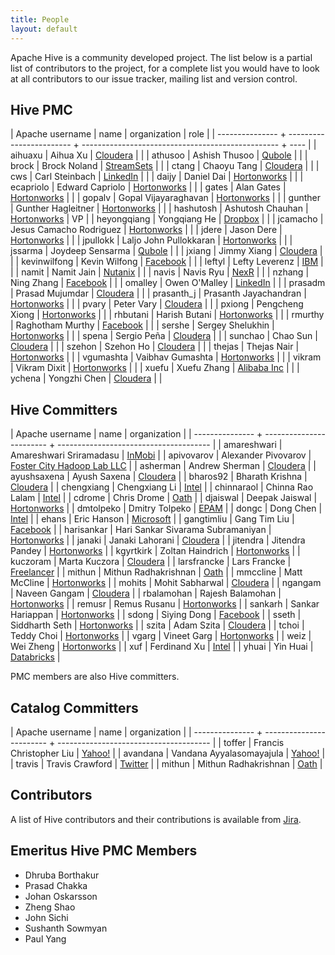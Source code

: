```yaml
---
title: People
layout: default
---
```

<!---
  Licensed to the Apache Software Foundation (ASF) under one
  or more contributor license agreements.  See the NOTICE file
  distributed with this work for additional information
  regarding copyright ownership.  The ASF licenses this file
  to you under the Apache License, Version 2.0 (the
  "License"); you may not use this file except in compliance
  with the License.  You may obtain a copy of the License at

  http://www.apache.org/licenses/LICENSE-2.0

  Unless required by applicable law or agreed to in writing,
  software distributed under the License is distributed on an
  "AS IS" BASIS, WITHOUT WARRANTIES OR CONDITIONS OF ANY
  KIND, either express or implied.  See the License for the
  specific language governing permissions and limitations
  under the License. -->

<style type="text/css">
  table {
    width:100%;
  }
  table, td {
    border-collapse: collapse;
    border-top: 1px solid #ccc;
    border-bottom: 1px solid #ccc;
    padding: 5px;
  }
  th {
    style: font-weight:bold;
    text-align: left;
    background: #FFFFFF;
  }
  tr:nth-child(2n){
    background: #FFF68F;
  }
  tr:nth-child(2n+1) {
    background: #FFFFFF;
  }
</style>

Apache Hive is a community developed project. The list below is a partial
list of contributors to the project, for a complete list you would have to look
at all contributors to our issue tracker, mailing list and version control.

## Hive PMC

| Apache username | name                     | organization                                      | role |
| --------------- + ------------------------ + ------------------------------------------------- + ---- |
| aihuaxu         | Aihua Xu                 | <a href="http://cloudera.com/">Cloudera</a>       |      |
| athusoo         | Ashish Thusoo            | <a href="http://qubole.com/">Qubole</a>           |      |
| brock           | Brock Noland             | <a href="http://streamsets.com/">StreamSets</a>   |      |
| ctang           | Chaoyu Tang              | <a href="http://cloudera.com/">Cloudera</a>       |      |
| cws             | Carl Steinbach           | <a href="http://linkedin.com">LinkedIn</a>        |      |
| daijy           | Daniel Dai               | <a href="http://hortonworks.com/">Hortonworks</a> |      |
| ecapriolo       | Edward Capriolo          | <a href="http://hortonworks.com/">Hortonworks</a> |      |
| gates           | Alan Gates               | <a href="http://hortonworks.com/">Hortonworks</a> |      |
| gopalv          | Gopal Vijayaraghavan     | <a href="http://hortonworks.com/">Hortonworks</a> |      |
| gunther         | Gunther Hagleitner       | <a href="http://hortonworks.com/">Hortonworks</a> |      |
| hashutosh       | Ashutosh Chauhan         | <a href="http://hortonworks.com/">Hortonworks</a> |  VP  |
| heyongqiang     | Yongqiang He             | <a href="http://dropbox.com/">Dropbox</a>         |      |
| jcamacho        | Jesus Camacho Rodriguez  | <a href="http://hortonworks.com/">Hortonworks</a> |      |
| jdere           | Jason Dere               | <a href="http://hortonworks.com/">Hortonworks</a> |      |
| jpullokk        | Laljo John Pullokkaran   | <a href="http://hortonworks.com/">Hortonworks</a> |      |
| jssarma         | Joydeep Sensarma         | <a href="http://qubole.com/">Qubole</a>           |      |
| jxiang          | Jimmy Xiang              | <a href="http://cloudera.com/">Cloudera</a>       |      |
| kevinwilfong    | Kevin Wilfong            | <a href="http://facebook.com/">Facebook</a>       |      |
| leftyl          | Lefty Leverenz           | <a href="https://www.ibm.com/">IBM</a>            |      |
| namit           | Namit Jain               | <a href="http://www.nutanix.com/">Nutanix</a>     |      |
| navis           | Navis Ryu                | <a href="http://nexr.com/">NexR</a>               |      |
| nzhang          | Ning Zhang               | <a href="http://facebook.com/">Facebook</a>       |      |
| omalley         | Owen O'Malley            | <a href="http://linkedin.com/">LinkedIn</a>       |      |
| prasadm         | Prasad Mujumdar          | <a href="http://cloudera.com/">Cloudera</a>       |      |
| prasanth_j      | Prasanth Jayachandran    | <a href="http://hortonworks.com/">Hortonworks</a> |      |
| pvary           | Peter Vary               | <a href="http://cloudera.com/">Cloudera</a>       |      |
| pxiong          | Pengcheng Xiong          | <a href="http://hortonworks.com/">Hortonworks</a> |      |
| rhbutani        | Harish Butani            | <a href="http://hortonworks.com/">Hortonworks</a> |      |
| rmurthy         | Raghotham Murthy         | <a href="http://facebook.com/">Facebook</a>       |      |
| sershe          | Sergey Shelukhin         | <a href="http://hortonworks.com/">Hortonworks</a> |      |
| spena           | Sergio Peña              | <a href="http://cloudera.com/">Cloudera</a>       |      |
| sunchao         | Chao Sun                 | <a href="http://cloudera.com/">Cloudera</a>       |      |
| szehon          | Szehon Ho                | <a href="http://cloudera.com/">Cloudera</a>       |      |
| thejas          | Thejas Nair              | <a href="http://hortonworks.com/">Hortonworks</a> |      |
| vgumashta       | Vaibhav Gumashta         | <a href="http://hortonworks.com/">Hortonworks</a> |      |
| vikram          | Vikram Dixit             | <a href="http://hortonworks.com/">Hortonworks</a> |      |
| xuefu           | Xuefu Zhang              | <a href="https://www.alibaba.com/">Alibaba Inc</a> |     |
| ychena          | Yongzhi Chen             | <a href="http://cloudera.com/">Cloudera</a>       |      |

## Hive Committers

| Apache username | name                     | organization                           |
| --------------- + ------------------------ + -------------------------------------- |
| amareshwari     | Amareshwari Sriramadasu  | <a href="http://www.inmobi.com/">InMobi</a> |
| apivovarov      | Alexander Pivovarov      | <a href="http://fostercitylab.crabdance.com/">Foster City Hadoop Lab LLC</a> |
| asherman        | Andrew Sherman           | <a href="http://cloudera.com/">Cloudera</a> |
| ayushsaxena     | Ayush Saxena             | <a href="http://cloudera.com/">Cloudera</a> |
| bharos92        | Bharath Krishna          | <a href="http://cloudera.com/">Cloudera</a> |
| chengxiang      | Chengxiang Li            | <a href="http://intel.com/">Intel</a> |
| chinnaraol      | Chinna Rao Lalam         | <a href="http://intel.com/">Intel</a> |
| cdrome          | Chris Drome              | <a href="https://www.oath.com/">Oath</a> |
| djaiswal        | Deepak Jaiswal           | <a href="http://hortonworks.com/">Hortonworks</a> |
| dmtolpeko       | Dmitry Tolpeko           | <a href="http://www.epam.com/">EPAM</a> |
| dongc           | Dong Chen                | <a href="http://intel.com/">Intel</a> |
| ehans           | Eric Hanson              | <a href="http://microsoft.com">Microsoft</a> |
| gangtimliu      | Gang Tim Liu             | <a href="http://facebook.com/">Facebook</a> |
| harisankar      | Hari Sankar Sivarama Subramaniyan | <a href="http://hortonworks.com/">Hortonworks</a> |
| janaki          | Janaki Lahorani          | <a href="http://cloudera.com/">Cloudera</a> |
| jitendra        | Jitendra Pandey          | <a href="http://hortonworks.com/">Hortonworks</a> |
| kgyrtkirk       | Zoltan Haindrich         | <a href="http://hortonworks.com/">Hortonworks</a> |
| kuczoram        | Marta Kuczora            | <a href="http://cloudera.com/">Cloudera</a> |
| larsfrancke     | Lars Francke             | <a href="http://lars-francke.de/en/">Freelancer</a> |
| mithun          | Mithun Radhakrishnan     | <a href="https://www.oath.com/">Oath</a> |
| mmccline        | Matt McCline             | <a href="http://hortonworks.com/">Hortonworks</a> |
| mohits          | Mohit Sabharwal          | <a href="http://cloudera.com/">Cloudera</a> |
| ngangam         | Naveen Gangam            | <a href="http://cloudera.com/">Cloudera</a> |
| rbalamohan      | Rajesh Balamohan         | <a href="http://hortonworks.com/">Hortonworks</a> |
| remusr          | Remus Rusanu             | <a href="http://hortonworks.com/">Hortonworks</a> |
| sankarh         | Sankar Hariappan         | <a href="http://hortonworks.com/">Hortonworks</a> |
| sdong           | Siying Dong              | <a href="http://facebook.com/">Facebook</a> |
| sseth           | Siddharth Seth           | <a href="http://hortonworks.com/">Hortonworks</a> |
| szita           | Adam Szita               | <a href="http://cloudera.com/">Cloudera</a> |
| tchoi           | Teddy Choi               | <a href="http://hortonworks.com/">Hortonworks</a> |
| vgarg           | Vineet Garg              | <a href="http://hortonworks.com/">Hortonworks</a> |
| weiz            | Wei Zheng                | <a href="http://hortonworks.com/">Hortonworks</a> |
| xuf             | Ferdinand Xu             | <a href="http://intel.com/">Intel</a> |
| yhuai           | Yin Huai                 | <a href="http://databricks.com/">Databricks</a> |

PMC members are also Hive committers.

## Catalog Committers

| Apache username | name                     | organization                           |
| --------------- + ------------------------ + -------------------------------------- |
| toffer          | Francis Christopher Liu  | <a href="http://yahoo.com/">Yahoo!</a> |
| avandana        | Vandana Ayyalasomayajula | <a href="http://yahoo.com/">Yahoo!</a> |
| travis          | Travis Crawford          | <a href="http://twitter.com">Twitter</a> |
| mithun          | Mithun Radhakrishnan     | <a href="https://www.oath.com/">Oath</a> |

## Contributors

A list of Hive contributors and their contributions is available from
<a href="https://issues.apache.org/jira/secure/ConfigureReport.jspa?projectOrFilterId=project-12310843&amp;statistictype=assignees&amp;selectedProjectId=12310843&amp;reportKey=com.atlassian.jira.plugin.system.reports%3Apie-report&amp;Next=Next">Jira</a>.

## Emeritus Hive PMC Members

 * Dhruba Borthakur
 * Prasad Chakka
 * Johan Oskarsson
 * Zheng Shao
 * John Sichi
 * Sushanth Sowmyan
 * Paul Yang

